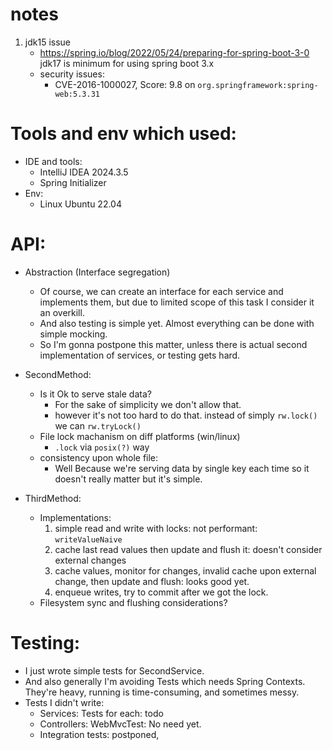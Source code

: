 # notes

1. jdk15 issue
    - https://spring.io/blog/2022/05/24/preparing-for-spring-boot-3-0
      jdk17 is minimum for using spring boot 3.x
    - security issues:
        - CVE-2016-1000027, Score: 9.8 on `org.springframework:spring-web:5.3.31`

# Tools and env which used:

- IDE and tools:
    - IntelliJ IDEA 2024.3.5
    - Spring Initializer
- Env:
    - Linux Ubuntu 22.04

# API:

- Abstraction (Interface segregation)
    - Of course, we can create an interface for each service and implements them, but due to limited scope of this task
      I consider it an overkill.
    - And also testing is simple yet. Almost everything can be done with simple mocking.
    - So I'm gonna postpone this matter, unless there is actual second implementation of services, or testing gets hard.

- SecondMethod:
    - Is it Ok to serve stale data?
        - For the sake of simplicity we don't allow that.
        - however it's not too hard to do that. instead of simply `rw.lock()` we can `rw.tryLock()`
    - File lock machanism on diff platforms (win/linux)
        - `.lock` via `posix(?)` way
    - consistency upon whole file:
        - Well Because we're serving data by single key each time so it doesn't really matter but it's simple.

- ThirdMethod:
    - Implementations:
        1. simple read and write with locks: not performant: `writeValueNaive`
        2. cache last read values then update and flush it: doesn't consider external changes
        3. cache values, monitor for changes, invalid cache upon external change, then update and flush: looks good yet.
        4. enqueue writes, try to commit after we got the lock.
    - Filesystem sync and flushing considerations?

# Testing:

- I just wrote simple tests for SecondService.
- And also generally I'm avoiding Tests which needs Spring Contexts. They're heavy, running is time-consuming, and
  sometimes messy.
- Tests I didn't write:
    - Services: Tests for each: todo
    - Controllers: WebMvcTest: No need yet.
    - Integration tests: postponed, 
